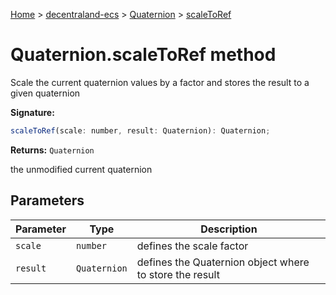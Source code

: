 [Home](./index) &gt; [decentraland-ecs](./decentraland-ecs.md) &gt; [Quaternion](./decentraland-ecs.quaternion.md) &gt; [scaleToRef](./decentraland-ecs.quaternion.scaletoref.md)

# Quaternion.scaleToRef method

Scale the current quaternion values by a factor and stores the result to a given quaternion

**Signature:**
```javascript
scaleToRef(scale: number, result: Quaternion): Quaternion;
```
**Returns:** `Quaternion`

the unmodified current quaternion

## Parameters

|  Parameter | Type | Description |
|  --- | --- | --- |
|  `scale` | `number` | defines the scale factor |
|  `result` | `Quaternion` | defines the Quaternion object where to store the result |

